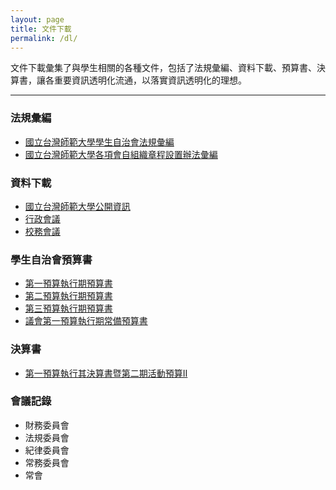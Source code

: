 ```yaml
---
layout: page
title: 文件下載
permalink: /dl/
---
```


<p>
文件下載彙集了與學生相關的各種文件，包括了法規彙編、資料下載、預算書、決算書，讓各重要資訊透明化流通，以落實資訊透明化的理想。
</p>
<hr>
<h3>法規彙編</h3>
<p>
</p><ul>
<li><a href="download/law/國立臺灣師範大學學生自治會法規彙編.pdf.xlsx">國立台灣師範大學學生自治會法規彙編</a></li>
<li><a href="download/law/國立臺灣師範大學各項會議組織章程設置辦法彙編.pdf"> 國立台灣師範大學各項會自組織章程設置辦法彙編</a></li>
</ul>
<p></p>
<h3>資料下載</h3>
<p>
</p><ul>
<li><a href="http://www3.ntnu.edu.tw/static.php?id=open" target="_blank">國立台灣師範大學公開資訊</a></li>
<li><a href="http://www.ntnu.edu.tw/scr/event.html" target="_blank">行政會議</a></li>
<li><a href="http://www.ntnu.edu.tw/scr/event.html" target="_blank">校務會議</a></li>
</ul>
<p></p>
<h3>學生自治會預算書</h3>
<p>
</p><ul>
<li><a href="download/finance/第一預算執行期預算書0617.xlsx">第一預算執行期預算書 </a></li>
<li><a href="download/finance/第二預算執行期預算書0915.xlsx">第二預算執行期預算書 </a></li>
<li><a href="download/finance/103學年第三預算執行期預算書_1219.xlsx">第三預算執行期預算書 </a></li>
<li><a href="download/finance/議會第一預算執行期常備預算書.xlsx">議會第一預算執行期常備預算書 </a></li>
</ul>
<p></p>
<h3>決算書</h3>
<p>
</p><ul>
<li><a href="download/finance/103學年第三預算執行期預算書_1219.xlsx">第一預算執行其決算書暨第二期活動預算II</a></li>
</ul>
<p></p>
<h3>會議記錄</h3>
<p>
</p><ul>
<li>財務委員會</li>
<li>法規委員會</li>
<li>紀律委員會</li>
<li>常務委員會</li>
<li>常會</li>
</ul>
<p></p>
